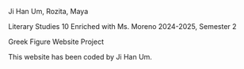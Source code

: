 Ji Han Um, Rozita, Maya

Literary Studies 10 Enriched with Ms. Moreno
2024-2025, Semester 2

Greek Figure Website Project

This website has been coded by Ji Han Um.
